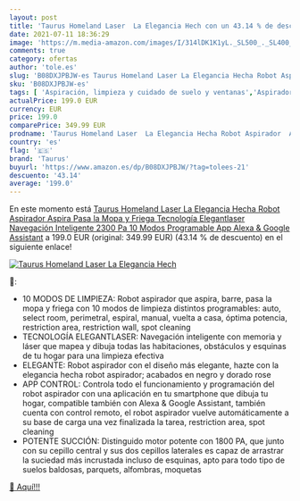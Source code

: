 ```yaml
---
layout: post
title: 'Taurus Homeland Laser  La Elegancia Hech con un 43.14 % de descuento'
date: 2021-07-11 18:36:29
image: 'https://m.media-amazon.com/images/I/314lDK1K1yL._SL500_._SL400_.jpg'
comments: true
category: ofertas
author: 'tole.es'
slug: 'B08DXJPBJW-es Taurus Homeland Laser La Elegancia Hecha Robot Aspirador...'
sku: 'B08DXJPBJW-es'
tags: [ 'Aspiración, limpieza y cuidado de suelo y ventanas','Aspiradoras','Hogar y cocina','Robots aspiradores','alexa','taurus', ]
actualPrice: 199.0 EUR
currency: EUR
price: 199.0
comparePrice: 349.99 EUR
prodname: 'Taurus Homeland Laser  La Elegancia Hecha Robot Aspirador  Aspira  Pasa la Mopa y Friega  Tecnología Elegantlaser  Navegación Inteligente  2300 Pa  10 Modos  Programable  App  Alexa & Google Assistant'
country: 'es'
flag: '🇪🇸'
brand: 'Taurus'
buyurl: 'https://www.amazon.es/dp/B08DXJPBJW/?tag=tolees-21'
descuento: '43.14'
average: '199.0'
---
```


En este momento está [Taurus Homeland Laser  La Elegancia Hecha Robot Aspirador  Aspira  Pasa la Mopa y Friega  Tecnología Elegantlaser  Navegación Inteligente  2300 Pa  10 Modos  Programable  App  Alexa & Google Assistant](https://www.amazon.es/dp/B08DXJPBJW/?tag=tolees-21) a 199.0 EUR (original: 349.99 EUR) (43.14 %  de descuento) en el siguiente enlace!

[![Taurus Homeland Laser  La Elegancia Hech](https://m.media-amazon.com/images/I/314lDK1K1yL._SL500_._SL400_.jpg)](https://www.amazon.es/dp/B08DXJPBJW/?tag=tolees-21)

🔎:

- 10 MODOS DE LIMPIEZA: Robot aspirador que aspira, barre, pasa la mopa y friega con 10 modos de limpieza distintos programables: auto, select room, perimetral, espiral, manual, vuelta a casa, óptima potencia, restriction area, restriction wall, spot cleaning
- TECNOLOGÍA ELEGANTLASER: Navegación inteligente con memoria y láser que mapea y dibuja todas las habitaciones, obstáculos y esquinas de tu hogar para una limpieza efectiva
- ELEGANTE: Robot aspirador con el diseño más elegante, hazte con la elegancia hecha robot aspirador; acabados en negro y dorado rose
- APP CONTROL: Controla todo el funcionamiento y programación del robot aspirador con una aplicación en tu smartphone que dibuja tu hogar, compatible también con Alexa & Google Assistant, también cuenta con control remoto, el robot aspirador vuelve automáticamente a su base de carga una vez finalizada la tarea, restriction area, spot cleaning
- POTENTE SUCCIÓN: Distinguido motor potente con 1800 PA, que junto con su cepillo central y sus dos cepillos laterales es capaz de arrastrar la suciedad más incrustada incluso de esquinas, apto para todo tipo de suelos baldosas, parquets, alfombras, moquetas

[🛒 Aquí!!!](https://www.amazon.es/dp/B08DXJPBJW/?tag=tolees-21)
